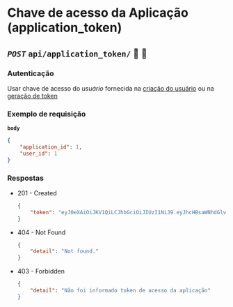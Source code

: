 # Chave de acesso da Aplicação (application_token)

## *`POST`* `api/application_token/` :closed_lock_with_key: :key:

### Autenticação

Usar chave de acesso do *usuário* fornecida na [criação do usuário](#usuário-user) ou na [geração de token](#chave-de-acesso-do-usuário-user_token)


### Exemplo de requisição

**`body`**
```json
{
    "application_id": 1,
    "user_id": 1
}
```

### Respostas

- 201 - Created
    ```json
    {
        "token": "eyJ0eXAiOiJKV1QiLCJhbGciOiJIUzI1NiJ9.eyJhcHBsaWNhdGlvbl9pZCI6MSwidXNlcl9pZCI6MX0.dfW8ga3qUGhNCG_EecOdhNn4ZysJ79-pu55oav2LHAs"
    }
    ```

- 404 - Not Found
    ```json
    {
        "detail": "Not found."
    }
    ```

- 403 - Forbidden
    ```json
    {
        "detail": "Não foi informado token de acesso da aplicação"
    }
